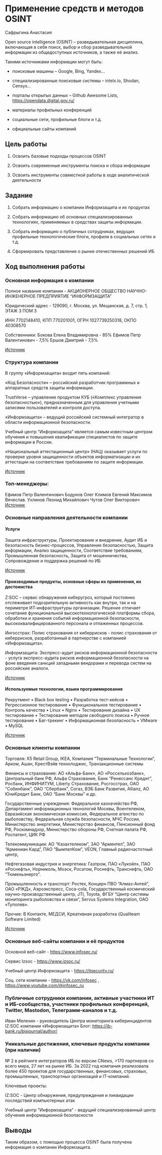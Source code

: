# Применение средств и методов OSINT
Сафрыгина Анастасия

Open source intelligence (OSINT) – разведывательная дисциплина,
включающая в себя поиск, выбор и сбор разведывательной информации из
общедоступных источников, а также её анализ.

Такими источниками информации могут быть:

-   поисковые машины – Google, Bing, Yandex…

-   специализированные поисковые системы – intelx.io, Shodan, Censys…

-   порталы открытых данных – Github Awesome Lists,
    https://opendata.digital.gov.ru/

-   материалы профильных конференций

-   социальные сети, профильные блоги и т.д.

-   официальные сайты компаний

## Цель работы

1.  Освоить базовые подходы процессов OSINT

2.  Освоить современные инструменты поиска и сбора информации

3.  Освоить инструменты совместной работы в ходе аналитической
    деятельности

## Задание

1.  Собрать информацию о компании Информзащита и их продуктах

2.  Собрать информацию об основных специализированных технологиях,
    применяемых в средствах защиты информации.

3.  Собрать информацию о публичных сотрудниках, ведущих профильные
    технологические блоги, профили в социальных сетях и т.д.

4.  Сформировать представление о рынке отечественных решений ИБ

## Ход выполнения работы

### Основная информация о компании

Полное название компании - АКЦИОНЕРНОЕ ОБЩЕСТВО НАУЧНО-ИНЖЕНЕРНОЕ
ПРЕДПРИЯТИЕ “ИНФОРМЗАЩИТА”

Юридический адрес - 129090, г. Москва, ул. Мещанская, д. 7, стр. 1, ЭТАЖ
3 ПОМ 3

ИНН 7702148410, КПП 770201001, ОГРН 1027739250318, ОКПО 40308570

Собственники: Бокова Елена Владимировна - 85% Ефимов Петр Валентинович -
7,5% Ершов Дмитрий - 7,5%

[Источник](https://sbis.ru/contragents/7702148410/770201001)

### Структура компании

В группу «Информзащита» входит пять компаний:

«Код Безопасности» – российский разработчик программных и аппаратных
средств защиты информации.

TrustVerse – управление продуктом КУБ («Комплекс управления
безопасностью»), предназначенным для управления учетными записями
пользователей и контроля доступа.

«Информзащита» – ведущий российский системный интегратор в области
информационной безопасности.

Учебный центр “Информзащита” является самым известным центром обучения и
повышения квалификации специалистов по защите информации в России.

«Национальный аттестационный центр» (НАЦ) оказывает услуги по проверке
уровня защищенности объектов информатизации и их аттестации на
соответствие требованиям по защите информации.

[Источник](https://www.tadviser.ru/index.php/%D0%9A%D0%BE%D0%BC%D0%BF%D0%B0%D0%BD%D0%B8%D1%8F:%D0%98%D0%BD%D1%84%D0%BE%D1%80%D0%BC%D0%B7%D0%B0%D1%89%D0%B8%D1%82%D0%B0)

### Топ-менеджеры:

Ефимов Петр Валентинович Бодунов Олег Климов Евгений Максимов Вячеслав.
Ухлинов Леонид Михайлович Чутов Олег Викторович
[Источник](https://www.tadviser.ru/index.php/%D0%9A%D0%BE%D0%BC%D0%BF%D0%B0%D0%BD%D0%B8%D1%8F:%D0%98%D0%BD%D1%84%D0%BE%D1%80%D0%BC%D0%B7%D0%B0%D1%89%D0%B8%D1%82%D0%B0)

### Основные направления деятельности компании

#### Услуги

Защита инфраструктуры, Проектирование и внедрение, Аудит ИБ и
безопасность бизнес-процессов, Управление безопасностью, Защита
информации, Анализ защищенности, Соответствие требованиям, Промышленная
безопасность, Защита от мошенничества, Сопровождение и поддержка решений
по ИБ

[Источник](https://www.infosec.ru/uslugi/)

#### Производимые продукты, основные сферы их применения, их достоинства

Z:SOC – сервис обнаружения киберугроз, который постоянно отслеживает
подозрительную активность как внутри, так и на периметре
ИТ-инфраструктуры организации. Решение отличает сочетание функциональной
высокотехнологической платформы сбора, обработки и хранения событий
информационной безопасности, высококвалифицированного персонала и
отлаженных процессов.

Ингосстрах: Полис страхования от киберрисков - полис страхования от
киберрисков, разработанный в партнерстве с компанией «Информзащита».

Информзащита: Экспресс-аудит рисков информационной безопасности - услуга
экспресс-аудита рисков информационной безопасности на фоне введения
санкций западными вендорами и перевода систем на российские аналоги.

[Источник](https://www.tadviser.ru/index.php/%D0%9A%D0%BE%D0%BC%D0%BF%D0%B0%D0%BD%D0%B8%D1%8F:%D0%98%D0%BD%D1%84%D0%BE%D1%80%D0%BC%D0%B7%D0%B0%D1%89%D0%B8%D1%82%D0%B0)

#### Используемые технологии, языки программирования

Рекрутмент • Black box testing • Разработка тест-кейсов • Регрессионное
тестирование • Функциональное тестирование • Контроль качества • Linux •
Nginx • Тестирование дизайна • UX тестирование • Тестирование методом
свободного поиска • Ручное тестирование • Баг-трекинг • Информационная
безопасность • VMware • MySQL

[Источник](https://career.habr.com/companies/infosec)

### Основные клиенты компании

Торговля: X5 Retail Group, IKEA, Компания “Терминальные Технологии”,
Арком, Ашан, КрестВэйв технолоджис, Транзакционные системы

Финансы и страхование: АО «Альфа-Банк», АО «Россельхозбанк», Центральный
банк РФ, Альфа Страхование, Банк “Ренессанс Кредит”, Росбанк, ИНФИНИТУМ,
Liberty Страхование, Росгосстрах, ОАО “Собинбанк”, ОАО “Сбербанк”,
Согаз, ВЭБ Банк Развития, Allianz, АО ЮниКредит Банк, ОАО “Банк Москвы”
и др.

Государственные учреждения: Федеральное казначейство РФ, Департамент
информационных технологий Москвы, Воентелеком, Евразийская экономическая
комиссия, Федеральное агенство по рыболовству, Федеральная служба
безопасности, МЧС России, Министерство энергетики, Министерство
финансов, Пенсионный фонд РФ, Роскомнадзор, Министерство обороны РФ,
Счетная палата РФ, Роспатент, ЦИК РФ

Телекоммуникации: АО “Казахтелеком”, ЗАО “Арментел”, ЗАО “Армениан
Кард”, ПАО “ВымпелКом”, VEON, Главный радиочастотный центр,

Нефтегазовая индустрия и энергетика: Газпром, ПАО «Лукойл», ПАО
«Роснефть», Норниколь, Моэск, Росатом, Роснефть, Транснефть, ОАО
“Тюменьэнерго”.

Промышленность и транспорт: Ростех, Концерн ПВО “Алмаз-Антей”, ОАО
«РЖД», Аэроэкспресс, Coca-cola, Государственный космический
научно-производственный центр, JTI, Toyota, ФГБУ “Центр системы
мониторинга рыболовства и связи”, Servus Systems Integration, ОАО
«Туполев».

Прочие: В Контакте, МЕДСИ, Креативная разработка (Qualiteam Software
Limited)

[Источник](https://www.infosec.ru/projects/)

### Основные веб-сайты компании и её продуктов

Основной веб-сайт - https://www.infosec.ru/

Сервис Izsoc - https://www.izsoc.ru/

Учебный центр Информзащита - https://itsecurity.ru/

Соц. сети компании - https://vk.com/infosec ,
https://www.youtube.com/@infosec_ru

### Публичные сотрудники компании, активные участники ИТ и ИБ-сообщества, участники профильных конференций, Twitter, Mastodon, Телеграмм-каналов и т.д.

Иван Мелехин - руководитель Центра мониторинга киберинцидентов IZ:SOC
компании «Информзащита» Блог: https://ib-bank.ru/bisjournal/author/

### Уникальные достижения, ключевые продукты компании (при наличии)

№ 2 в рейтинге интеграторов ИБ по версии CNews, \>170 партнеров со всего
мира, 27 лет на рынке ИБ. За 2022 год компания реализовала более 450
проектов для государственных, финансовых, страховых, промышленных,
транспортных организаций и IT-компаний.

Ключевые проекты:

IZ:SOC - Центр обнаружения, предупреждения и ликвидации последствий
компьютерных атак

Учебный центр “Информзащита” - ведущий специализированный центр обучения
информационной безопасности

## Выводы

Таким образом, с помощью процесса OSINT была получена информация о
компании Информзащита.

